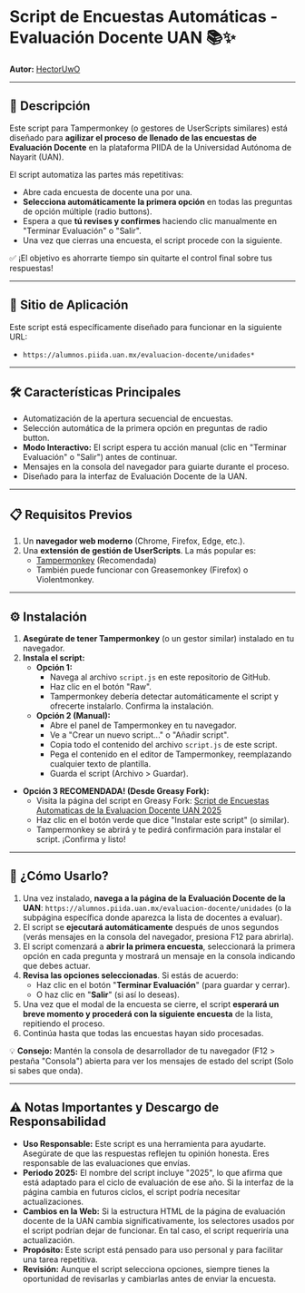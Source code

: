 # Script de Encuestas Automáticas - Evaluación Docente UAN 📚✨

**Autor:** [HectorUwO](https://github.com/HectorUwO)

---

## 🚀 Descripción

Este script para Tampermonkey (o gestores de UserScripts similares) está diseñado para **agilizar el proceso de llenado de las encuestas de Evaluación Docente** en la plataforma PIIDA de la Universidad Autónoma de Nayarit (UAN).

El script automatiza las partes más repetitivas:
* Abre cada encuesta de docente una por una.
* **Selecciona automáticamente la primera opción** en todas las preguntas de opción múltiple (radio buttons).
* Espera a que **tú revises y confirmes** haciendo clic manualmente en "Terminar Evaluación" o "Salir".
* Una vez que cierras una encuesta, el script procede con la siguiente.

✅ ¡El objetivo es ahorrarte tiempo sin quitarte el control final sobre tus respuestas!

---

## 🎯 Sitio de Aplicación

Este script está específicamente diseñado para funcionar en la siguiente URL:

* `https://alumnos.piida.uan.mx/evaluacion-docente/unidades*`

---

## 🛠️ Características Principales

* Automatización de la apertura secuencial de encuestas.
* Selección automática de la primera opción en preguntas de radio button.
* **Modo Interactivo:** El script espera tu acción manual (clic en "Terminar Evaluación" o "Salir") antes de continuar.
* Mensajes en la consola del navegador para guiarte durante el proceso.
* Diseñado para la interfaz de Evaluación Docente de la UAN.

---

## 📋 Requisitos Previos

1.  Un **navegador web moderno** (Chrome, Firefox, Edge, etc.).
2.  Una **extensión de gestión de UserScripts**. La más popular es:
    * [Tampermonkey](https://www.tampermonkey.net/) (Recomendada)
    * También puede funcionar con Greasemonkey (Firefox) o Violentmonkey.

---

## ⚙️ Instalación

1.  **Asegúrate de tener Tampermonkey** (o un gestor similar) instalado en tu navegador.
2.  **Instala el script:**
    * **Opción 1:**
        * Navega al archivo `script.js` en este repositorio de GitHub.
        * Haz clic en el botón "Raw".
        * Tampermonkey debería detectar automáticamente el script y ofrecerte instalarlo. Confirma la instalación.
    * **Opción 2 (Manual):**
        * Abre el panel de Tampermonkey en tu navegador.
        * Ve a "Crear un nuevo script..." o "Añadir script".
        * Copia todo el contenido del archivo `script.js` de este script.
        * Pega el contenido en el editor de Tampermonkey, reemplazando cualquier texto de plantilla.
        * Guarda el script (Archivo > Guardar).
   * **Opción 3 RECOMENDADA! (Desde Greasy Fork):**
        * Visita la página del script en Greasy Fork:
          [Script de Encuestas Automaticas de la Evaluacion Docente UAN 2025](https://greasyfork.org/es-419/scripts/538056-script-de-encuestas-automaticas-de-la-evaluacion-docente-uan-2025)
        * Haz clic en el botón verde que dice "Instalar este script" (o similar).
        * Tampermonkey se abrirá y te pedirá confirmación para instalar el script. ¡Confirma y listo!
      

---

## 📖 ¿Cómo Usarlo?

1.  Una vez instalado, **navega a la página de la Evaluación Docente de la UAN**:
    `https://alumnos.piida.uan.mx/evaluacion-docente/unidades` (o la subpágina específica donde aparezca la lista de docentes a evaluar).
2.  El script se **ejecutará automáticamente** después de unos segundos (verás mensajes en la consola del navegador, presiona F12 para abrirla).
3.  El script comenzará a **abrir la primera encuesta**, seleccionará la primera opción en cada pregunta y mostrará un mensaje en la consola indicando que debes actuar.
4.  **Revisa las opciones seleccionadas**. Si estás de acuerdo:
    * Haz clic en el botón "**Terminar Evaluación**" (para guardar y cerrar).
    * O haz clic en "**Salir**" (si así lo deseas).
5.  Una vez que el modal de la encuesta se cierre, el script **esperará un breve momento y procederá con la siguiente encuesta** de la lista, repitiendo el proceso.
6.  Continúa hasta que todas las encuestas hayan sido procesadas.

💡 **Consejo:** Mantén la consola de desarrollador de tu navegador (F12 > pestaña "Consola") abierta para ver los mensajes de estado del script (Solo si sabes que onda).

---

## ⚠️ Notas Importantes y Descargo de Responsabilidad

* **Uso Responsable:** Este script es una herramienta para ayudarte. Asegúrate de que las respuestas reflejen tu opinión honesta. Eres responsable de las evaluaciones que envías.
* **Periodo 2025:** El nombre del script incluye "2025", lo que afirma que está adaptado para el ciclo de evaluación de ese año. Si la interfaz de la página cambia en futuros ciclos, el script podría necesitar actualizaciones.
* **Cambios en la Web:** Si la estructura HTML de la página de evaluación docente de la UAN cambia significativamente, los selectores usados por el script podrían dejar de funcionar. En tal caso, el script requeriría una actualización.
* **Propósito:** Este script está pensado para uso personal y para facilitar una tarea repetitiva.
* **Revisión:** Aunque el script selecciona opciones, siempre tienes la oportunidad de revisarlas y cambiarlas antes de enviar la encuesta.

